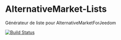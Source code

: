 # AlternativeMarket-Lists

Générateur de liste pour AlternativeMarketForJeedom

[![Build Status](https://travis-ci.org/NextDom/AlternativeMarket-Lists.svg?branch=master)](https://travis-ci.org/NextDom/AlternativeMarket-Lists)
